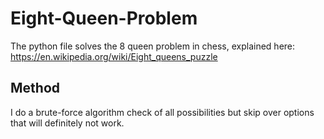 # Eight-Queen-Problem
The python file solves the 8 queen problem in chess, explained here: https://en.wikipedia.org/wiki/Eight_queens_puzzle

## Method
I do a brute-force algorithm check of all possibilities but skip over options that will definitely not work.
